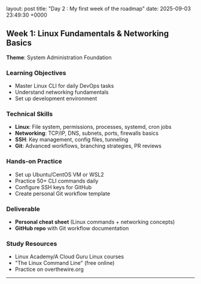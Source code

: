 layout: post
title: "Day 2 : My first week of the roadmap"
date: 2025-09-03 23:49:30 +0000

## Week 1: Linux Fundamentals & Networking Basics
**Theme**: System Administration Foundation

### Learning Objectives
- Master Linux CLI for daily DevOps tasks
- Understand networking fundamentals
- Set up development environment

### Technical Skills
- **Linux**: File system, permissions, processes, systemd, cron jobs
- **Networking**: TCP/IP, DNS, subnets, ports, firewalls basics
- **SSH**: Key management, config files, tunneling
- **Git**: Advanced workflows, branching strategies, PR reviews

### Hands-on Practice
- Set up Ubuntu/CentOS VM or WSL2
- Practice 50+ CLI commands daily
- Configure SSH keys for GitHub
- Create personal Git workflow template

### Deliverable
- **Personal cheat sheet** (Linux commands + networking concepts)
- **GitHub repo** with Git workflow documentation

### Study Resources
- Linux Academy/A Cloud Guru Linux courses
- "The Linux Command Line" (free online)
- Practice on overthewire.org

---